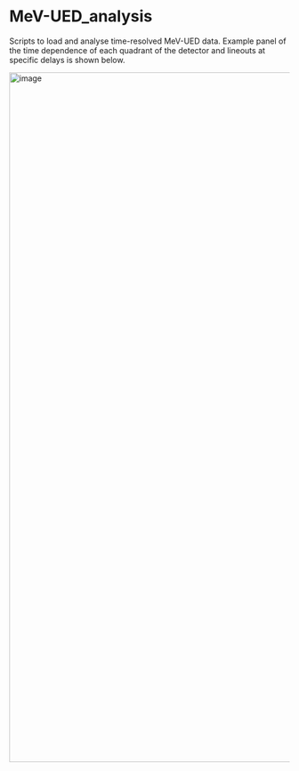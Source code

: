 # MeV-UED_analysis
Scripts to load and analyse time-resolved MeV-UED data. 
Example panel of the time dependence of each quadrant of the 
detector and lineouts at specific delays is shown below.

<img width="1241" alt="image" src="https://user-images.githubusercontent.com/64947225/97061120-8949a400-154a-11eb-87a0-5836f2daad13.png">
